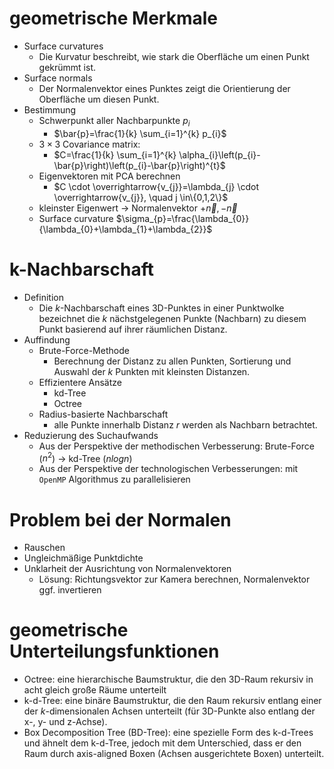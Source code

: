 # geometrische Merkmale 
- Surface curvatures 
	- Die Kurvatur beschreibt, wie stark die Oberfläche um einen Punkt gekrümmt ist. 
- Surface normals 
	- Der Normalenvektor eines Punktes zeigt die Orientierung der Oberfläche um diesen Punkt. 
- Bestimmung 
	- Schwerpunkt aller Nachbarpunkte $p_{i}$ 
		- $\bar{p}=\frac{1}{k} \sum_{i=1}^{k} p_{i}$ 
	- $3 \times 3$ Covariance matrix: 
		- $C=\frac{1}{k} \sum_{i=1}^{k} \alpha_{i}\left(p_{i}-\bar{p}\right)\left(p_{i}-\bar{p}\right)^{t}$ 
	- Eigenvektoren mit PCA berechnen 
		- $C \cdot \overrightarrow{v_{j}}=\lambda_{j} \cdot \overrightarrow{v_{j}}, \quad j \in\{0,1,2\}$ 
	- kleinster Eigenwert $\rightarrow$ Normalenvektor $+\vec{n}, -\vec{n}$ 
	- Surface curvature $\sigma_{p}=\frac{\lambda_{0}}{\lambda_{0}+\lambda_{1}+\lambda_{2}}$ 


# k-Nachbarschaft 
- Definition 
	- Die $k$-Nachbarschaft eines 3D-Punktes in einer Punktwolke bezeichnet die $k$ nächstgelegenen Punkte (Nachbarn) zu diesem Punkt basierend auf ihrer räumlichen Distanz. 
- Auffindung 
	- Brute-Force-Methode 
		- Berechnung der Distanz zu allen Punkten, Sortierung und Auswahl der $k$ Punkten mit kleinsten Distanzen. 
	- Effizientere Ansätze 
		- kd-Tree 
		- Octree 
	- Radius-basierte Nachbarschaft 
		- alle Punkte innerhalb Distanz $r$ werden als Nachbarn betrachtet. 
- Reduzierung des Suchaufwands 
	- Aus der Perspektive der methodischen Verbesserung: Brute-Force ($n^2$) $\rightarrow$ kd-Tree ($nlog{n}$) 
	- Aus der Perspektive der technologischen Verbesserungen: mit `OpenMP` Algorithmus zu parallelisieren 


# Problem bei der Normalen 
- Rauschen 
- Ungleichmäßige Punktdichte 
- Unklarheit der Ausrichtung von Normalenvektoren 
	- Lösung: Richtungsvektor zur Kamera berechnen, Normalenvektor ggf. invertieren 


# geometrische Unterteilungsfunktionen 
- Octree: eine hierarchische Baumstruktur, die den 3D-Raum rekursiv in acht gleich große Räume unterteilt 
- k-d-Tree: eine binäre Baumstruktur, die den Raum rekursiv entlang einer der $k$-dimensionalen Achsen unterteilt (für 3D-Punkte also entlang der x-, y- und z-Achse). 
- Box Decomposition Tree (BD-Tree): eine spezielle Form des k-d-Trees und ähnelt dem k-d-Tree, jedoch mit dem Unterschied, dass er den Raum durch axis-aligned Boxen (Achsen ausgerichtete Boxen) unterteilt. 

